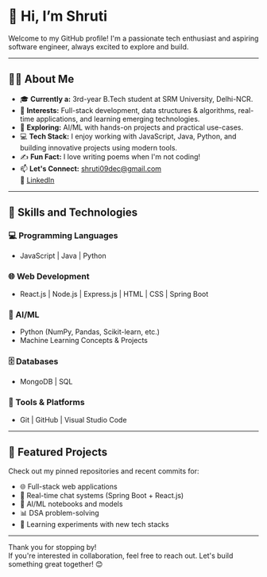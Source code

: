 # 👋 Hi, I’m Shruti

Welcome to my GitHub profile! I'm a passionate tech enthusiast and aspiring software engineer, always excited to explore and build.

---

## 👩‍💻 About Me

- 🎓 **Currently a:** 3rd-year B.Tech student at SRM University, Delhi-NCR.
- 👀 **Interests:** Full-stack development, data structures & algorithms, real-time applications, and learning emerging technologies.
- 🤖 **Exploring:** AI/ML with hands-on projects and practical use-cases.
- 💻 **Tech Stack:** I enjoy working with JavaScript, Java, Python, and building innovative projects using modern tools.
- ✍️ **Fun Fact:** I love writing poems when I'm not coding!
- 📫 **Let's Connect:** [shruti09dec@gmail.com](mailto:shruti09dec@gmail.com)  
  🔗 [LinkedIn](https://www.linkedin.com/in/shruti-26578824a)

---

## 🚀 Skills and Technologies

### 💻 Programming Languages
- JavaScript | Java | Python

### 🌐 Web Development
- React.js | Node.js | Express.js | HTML | CSS | Spring Boot

### 🧠 AI/ML
- Python (NumPy, Pandas, Scikit-learn, etc.)
- Machine Learning Concepts & Projects

### 🗄️ Databases
- MongoDB | SQL

### 🧰 Tools & Platforms
- Git | GitHub | Visual Studio Code

---

## 📌 Featured Projects

Check out my pinned repositories and recent commits for:
- 🌐 Full-stack web applications
- 🔁 Real-time chat systems (Spring Boot + React.js)
- 🧠 AI/ML notebooks and models
- 📊 DSA problem-solving
- 🧪 Learning experiments with new tech stacks

---

Thank you for stopping by!  
If you're interested in collaboration, feel free to reach out. Let's build something great together! 😊
